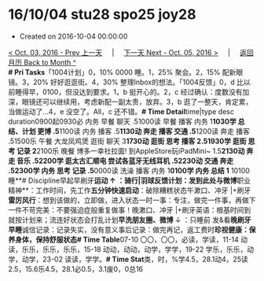# 16/10/04 stu28 spo25 joy28

* Created on 2016-10-04 00:00:00

[&lt; Oct. 03, 2016 - Prev 上一天](d03.md)     \|     [下一天 Next - Oct. 05, 2016 &gt;](d05.md)     \|     [返回月历 Back to Month ^](index.md)   
**\# Pri Tasks**「1004计划」0，10% 0000 睡。1，25% 聚会。2，15% 配新眼镜。3，20% 好好逛逛街。4，30% 整理Inbox的想法。「1004反馈」0，d 比以前睡得早，0100，但没达到要求。1，b 挺开心的。2，c 经过确认：度数没有加深，眼镜还可以继续用，考虑新配一副太贵，放弃。3，b 逛了一整天，肯定累，当做运动了…4，e 没空了。All，c 还不错。**\# Time Detail**time\|type desc duration0900起0930必 内务 早餐 聊天 .51000读 早餐 播客 内务 1**1030学 总结、计划 更博 .5**1100读 内务 播客 .5**1130动 奔走 播客 交通 .5**1200读 奔走 播客 .51500乐 午餐 大龙凤鸡煲 逛街 聊天 3**1730动 逛街 思考 播客 2.51930学 逛街 思考 记录 2**2100乐 晚餐 博多一幸社拉面! 到AppleStore玩iPadMini~ 1.5**2130动 奔走 音乐 .52200学 逛太古汇顺电 尝试各蓝牙无线耳机 .52230动 交通 奔走 .52300学 内务 思考 记录 .5**0000读 洗澡 播客 内务 1**0100学 内务 总结 1** 10100睡**\# Discipline早起早刷牙**运动 ↑ ：骑行\|羽球反馈计划：发到此处与微博**职业精神**：工作时间，先工作**五分钟快速启动**：破除糟糕状态午漱口、冲牙 \|+刷牙**雷厉风行**：想到该做的，立即做，进入状态一时一事：专注，做完一件事，再做下一件不苛完美：不要强迫症般重复做事！晚漱口、冲牙 \|+刷牙英语：根基时间到就按计划来；流连好状态会打乱计划**早洗朋友圈、微博** ↓ ：只睡前 发&看**晚刷牙早睡**诚信记录：记录失实，没有意义事后记录：做完再记，返工费时**珍视健康：保养身体，保持舒服状态\# Time Table**07-10 〇〇，〇〇，必读，学读，11-14 动读，乐乐，乐乐，乐乐，15-18 动动，动动，动学，学学，19-22 学乐，乐乐，动学，动学，23-02 读读，学学。**\# Time Stat**类，时，%学4.5，28.1动4，25读2.5，15.6乐4.5，28.1必0.5，3.1废0，0总16

